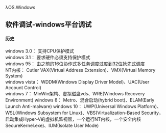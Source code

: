 λOS.Windows  
## 软件调试-windows平台调试

#### 历史

windows 3.0： 支持CPU保护模式  
windows 3.1： 要求硬件必须支持保护模式  
windows 95： 由之前的16位协作式多任务调度过度到32位抢先式调度  
NT内核： Cutler VAX(Virtual Address Extension)、VMX(Virtual Memory System)  
windows vista： WDDM(Windows Display Driver Model)、UAC(User Account Control)  
windows 7： MinWin架构、虚拟磁盘vds、WRE(Windows Recovery Environment) 
windows 8： Metro、混合启动(hybrid boot)、ELAM(Early Launch Anti-malware) 
windows 10： UWP(Universal Windows Platform)、WSL(Windows Subsystem for Linux)、VBS(Virtualization-Based Security，启动集成Hyper-V的虚拟机监视器，一个运行NT内核，一个安全内核SecureKernel.exe)、IUM(Isolate User Mode)      